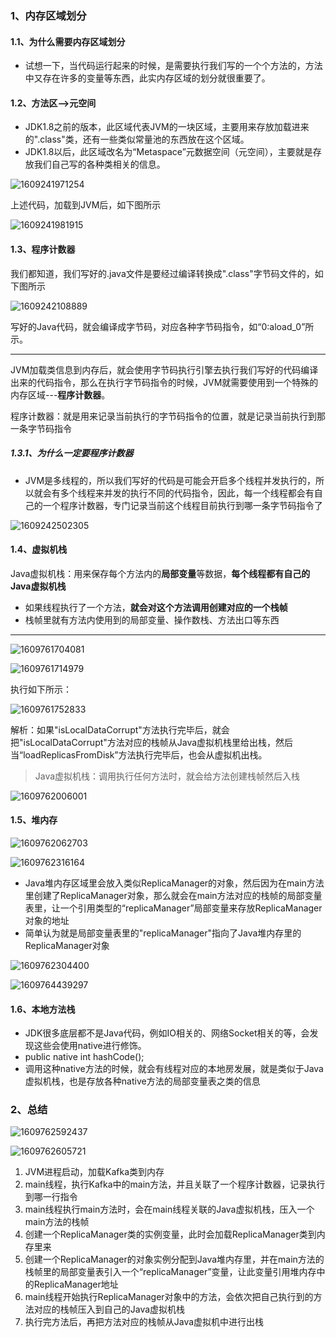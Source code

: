 ### 1、内存区域划分

#### 1.1、为什么需要内存区域划分

- 试想一下，当代码运行起来的时候，是需要执行我们写的一个个方法的，方法中又存在许多的变量等东西，此实内存区域的划分就很重要了。

#### 1.2、方法区-->元空间

- JDK1.8之前的版本，此区域代表JVM的一块区域，主要用来存放加载进来的".class"类，还有一些类似常量池的东西放在这个区域。
- JDK1.8以后，此区域改名为“Metaspace”元数据空间（元空间），主要就是存放我们自己写的各种类相关的信息。

![1609241971254](../../../image/1609241971254.png)

上述代码，加载到JVM后，如下图所示

![1609241981915](../../../image/1609241981915.png)



#### 1.3、程序计数器

我们都知道，我们写好的.java文件是要经过编译转换成".class"字节码文件的，如下图所示

![1609242108889](../../../image/1609242108889.png)

写好的Java代码，就会编译成字节码，对应各种字节码指令，如“0:aload_0”所示。

---

JVM加载类信息到内存后，就会使用字节码执行引擎去执行我们写好的代码编译出来的代码指令，那么在执行字节码指令的时候，JVM就需要使用到一个特殊的内存区域---**程序计数器**。



程序计数器：就是用来记录当前执行的字节码指令的位置，就是记录当前执行到那一条字节码指令

##### 1.3.1、为什么一定要程序计数器

- JVM是多线程的，所以我们写好的代码是可能会开启多个线程并发执行的，所以就会有多个线程来并发的执行不同的代码指令，因此，每一个线程都会有自己的一个程序计数器，专门记录当前这个线程目前执行到哪一条字节码指令了

![1609242502305](../../../image/1609242502305.png)

#### 1.4、虚拟机栈

Java虚拟机栈：用来保存每个方法内的**局部变量**等数据，**每个线程都有自己的Java虚拟机栈**



- 如果线程执行了一个方法，**就会对这个方法调用创建对应的一个栈帧**
- 栈帧里就有方法内使用到的局部变量、操作数栈、方法出口等东西

---

![1609761704081](../../../image/1609761704081.png)

![1609761714979](../../../image/1609761714979.png)

执行如下所示：

![1609761752833](../../../image/1609761752833.png)

解析：如果"isLocalDataCorrupt"方法执行完毕后，就会把"isLocalDataCorrupt"方法对应的栈帧从Java虚拟机栈里给出栈，然后当“loadReplicasFromDisk”方法执行完毕后，也会从虚拟机出栈。

> Java虚拟机栈：调用执行任何方法时，就会给方法创建栈帧然后入栈

![1609762006001](../../../image/1609762006001.png)

#### 1.5、堆内存

![1609762062703](../../../image/1609762062703.png)

![1609762316164](../../../image/1609762316164.png)

- Java堆内存区域里会放入类似ReplicaManager的对象，然后因为在main方法里创建了ReplicaManager对象，那么就会在main方法对应的栈帧的局部变量表里，让一个引用类型的“replicaManager”局部变量来存放ReplicaManager对象的地址
- 简单认为就是局部变量表里的"replicaManager"指向了Java堆内存里的ReplicaManager对象

![1609762304400](../../../image/1609762304400.png)

![1609764439297](../../../image/1609764439297.png)

#### 1.6、本地方法栈

- JDK很多底层都不是Java代码，例如IO相关的、网络Socket相关的等，会发现这些会使用native进行修饰。
- public native int hashCode();
- 调用这种native方法的时候，就会有线程对应的本地房发展，就是类似于Java虚拟机栈，也是存放各种native方法的局部变量表之类的信息

### 2、总结

![1609762592437](../../../image/1609762592437.png)

![1609762605721](../../../image/1609762605721.png)

1. JVM进程启动，加载Kafka类到内存
2. main线程，执行Kafka中的main方法，并且关联了一个程序计数器，记录执行到哪一行指令
3. main线程执行main方法时，会在main线程关联的Java虚拟机栈，压入一个main方法的栈帧
4. 创建一个ReplicaManager类的实例变量，此时会加载ReplicaManager类到内存里来
5. 创建一个ReplicaManager的对象实例分配到Java堆内存里，并在main方法的栈帧里的局部变量表引入一个“replicaManager”变量，让此变量引用堆内存中的ReplicaManager地址
6. main线程开始执行ReplicaManager对象中的方法，会依次把自己执行到的方法对应的栈帧压入到自己的Java虚拟机栈
7. 执行完方法后，再把方法对应的栈帧从Java虚拟机中进行出栈